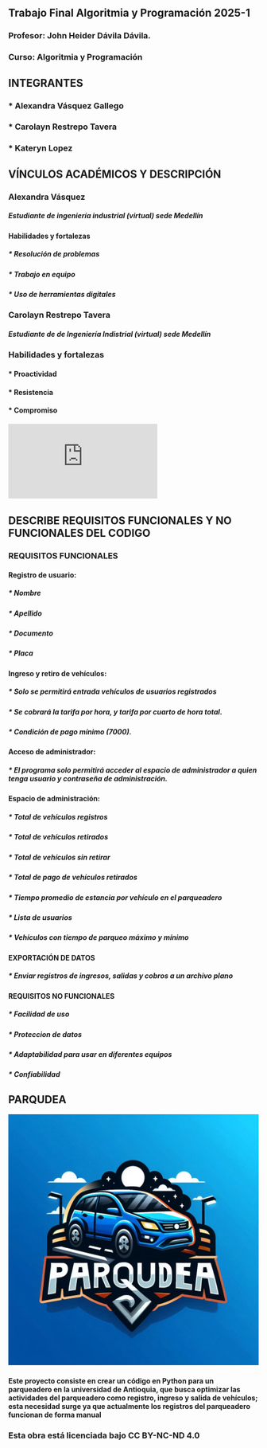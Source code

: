 ## Trabajo Final Algoritmia y Programación 2025-1
### Profesor: John Heider Dávila Dávila.
### Curso: Algoritmia y Programación

## INTEGRANTES
### * Alexandra Vásquez Gallego
### * Carolayn Restrepo Tavera
### * Kateryn Lopez


## VÍNCULOS ACADÉMICOS Y DESCRIPCIÓN

### Alexandra Vásquez
##### Estudiante de ingeniería industrial (virtual) sede Medellín
#### Habilidades y fortalezas
#####  * Resolución de problemas
#####  * Trabajo en equipo
#####  * Uso de herramientas digitales

### Carolayn Restrepo Tavera
##### Estudiante de de Ingeniería Indistrial (virtual) sede Medellín

### Habilidades y fortalezas
####  * Proactividad
####  * Resistencia
####  * Compromiso

![ACTA DE ENTENDIMIENTO](https://github.com/Alexandra-vasquez/Trabajo-final-_1/blob/main/ACTA%20DE%20ENTENDIMIENTO.pdf)



## DESCRIBE REQUISITOS FUNCIONALES Y NO FUNCIONALES DEL CODIGO

### REQUISITOS FUNCIONALES 
#### Registro de usuario:
##### * Nombre
##### * Apellido
##### * Documento
##### * Placa

#### Ingreso y retiro de vehículos:
##### * Solo se permitirá entrada vehículos de usuarios registrados
##### * Se cobrará la tarifa por hora, y tarifa por cuarto de hora total.
##### * Condición de pago mínimo (7000).

#### Acceso de administrador: 
##### * El programa solo permitirá acceder al espacio de administrador a quien tenga usuario y contraseña de administración.
#### Espacio de administración:
##### * Total de vehículos registros
##### * Total de vehículos retirados
##### * Total de vehículos sin retirar
##### * Total de pago de vehículos retirados
##### * Tiempo promedio de estancia por vehículo en el parqueadero
##### * Lista de usuarios
##### * Vehículos con tiempo de parqueo máximo y mínimo


#### EXPORTACIÓN DE DATOS
##### * Enviar registros de ingresos, salidas y cobros a un archivo plano


#### REQUISITOS NO FUNCIONALES 
##### * Facilidad de uso
##### * Proteccion de datos
##### * Adaptabilidad para usar en diferentes equipos
##### * Confiabilidad


## PARQUDEA

![logo](_69d15de4-b5a9-44d2-ad32-344f9d5e7cf0.jpg)

#### Este proyecto consiste en crear un código en Python para un parqueadero en la universidad de Antioquia, que busca optimizar las actividades del parqueadero como registro, ingreso y salida de vehículos; esta necesidad surge ya que actualmente los registros del parqueadero funcionan de forma manual

### Esta obra está licenciada bajo CC BY-NC-ND 4.0      


